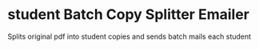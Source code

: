 # student Batch Copy Splitter Emailer
Splits original pdf into student copies and sends batch mails each student
